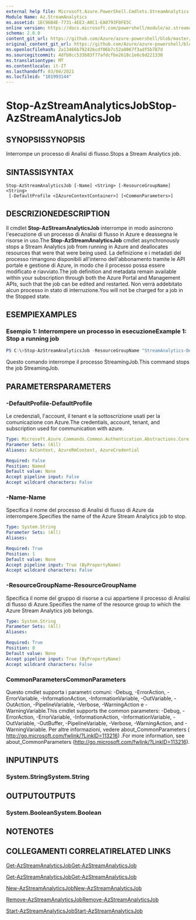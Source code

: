 ```yaml
---
external help file: Microsoft.Azure.PowerShell.Cmdlets.StreamAnalytics.dll-Help.xml
Module Name: Az.StreamAnalytics
ms.assetid: 1EC96B4E-7731-4EE3-A0C1-EA0793F0FE5C
online version: https://docs.microsoft.com/powershell/module/az.streamanalytics/stop-azstreamanalyticsjob
schema: 2.0.0
content_git_url: https://github.com/Azure/azure-powershell/blob/master/src/StreamAnalytics/StreamAnalytics/help/Stop-AzStreamAnalyticsJob.md
original_content_git_url: https://github.com/Azure/azure-powershell/blob/master/src/StreamAnalytics/StreamAnalytics/help/Stop-AzStreamAnalyticsJob.md
ms.openlocfilehash: 2a13466b792426cdf06b7c52a8067f3adf5b787d
ms.sourcegitcommit: 4dfb0cc533b83f77afdcfbe2618c1e6c8d221330
ms.translationtype: MT
ms.contentlocale: it-IT
ms.lasthandoff: 03/04/2021
ms.locfileid: "101993144"
---
```

# <span data-ttu-id="94716-101">Stop-AzStreamAnalyticsJob</span><span class="sxs-lookup"><span data-stu-id="94716-101">Stop-AzStreamAnalyticsJob</span></span>

## <span data-ttu-id="94716-102">SYNOPSIS</span><span class="sxs-lookup"><span data-stu-id="94716-102">SYNOPSIS</span></span>
<span data-ttu-id="94716-103">Interrompe un processo di Analisi di flusso.</span><span class="sxs-lookup"><span data-stu-id="94716-103">Stops a Stream Analytics job.</span></span>

## <span data-ttu-id="94716-104">SINTASSI</span><span class="sxs-lookup"><span data-stu-id="94716-104">SYNTAX</span></span>

```
Stop-AzStreamAnalyticsJob [-Name] <String> [-ResourceGroupName] <String>
 [-DefaultProfile <IAzureContextContainer>] [<CommonParameters>]
```

## <span data-ttu-id="94716-105">DESCRIZIONE</span><span class="sxs-lookup"><span data-stu-id="94716-105">DESCRIPTION</span></span>
<span data-ttu-id="94716-106">Il cmdlet **Stop-AzStreamAnalyticsJob** interrompe in modo asincrono l'esecuzione di un processo di Analisi di flusso in Azure e deassegna le risorse in uso.</span><span class="sxs-lookup"><span data-stu-id="94716-106">The **Stop-AzStreamAnalyticsJob** cmdlet asynchronously stops a Stream Analytics job from running in Azure and deallocates resources that were that were being used.</span></span>
<span data-ttu-id="94716-107">La definizione e i metadati del processo rimangono disponibili all'interno dell'abbonamento tramite le API portale e gestione di Azure, in modo che il processo possa essere modificato e riavviato.</span><span class="sxs-lookup"><span data-stu-id="94716-107">The job definition and metadata remain available within your subscription through both the Azure Portal and Management APIs, such that the job can be edited and restarted.</span></span>
<span data-ttu-id="94716-108">Non verrà addebitato alcun processo in stato di interruzione.</span><span class="sxs-lookup"><span data-stu-id="94716-108">You will not be charged for a job in the Stopped state.</span></span>

## <span data-ttu-id="94716-109">ESEMPI</span><span class="sxs-lookup"><span data-stu-id="94716-109">EXAMPLES</span></span>

### <span data-ttu-id="94716-110">Esempio 1: Interrompere un processo in esecuzione</span><span class="sxs-lookup"><span data-stu-id="94716-110">Example 1: Stop a running job</span></span>
```powershell
PS C:\>Stop-AzStreamAnalyticsJob -ResourceGroupName "StreamAnalytics-Default-West-US" -Name "StreamingJob"
```

<span data-ttu-id="94716-111">Questo comando interrompe il processo StreamingJob.</span><span class="sxs-lookup"><span data-stu-id="94716-111">This command stops the job StreamingJob.</span></span>

## <span data-ttu-id="94716-112">PARAMETERS</span><span class="sxs-lookup"><span data-stu-id="94716-112">PARAMETERS</span></span>

### <span data-ttu-id="94716-113">-DefaultProfile</span><span class="sxs-lookup"><span data-stu-id="94716-113">-DefaultProfile</span></span>
<span data-ttu-id="94716-114">Le credenziali, l'account, il tenant e la sottoscrizione usati per la comunicazione con Azure.</span><span class="sxs-lookup"><span data-stu-id="94716-114">The credentials, account, tenant, and subscription used for communication with azure.</span></span>

```yaml
Type: Microsoft.Azure.Commands.Common.Authentication.Abstractions.Core.IAzureContextContainer
Parameter Sets: (All)
Aliases: AzContext, AzureRmContext, AzureCredential

Required: False
Position: Named
Default value: None
Accept pipeline input: False
Accept wildcard characters: False
```

### <span data-ttu-id="94716-115">-Name</span><span class="sxs-lookup"><span data-stu-id="94716-115">-Name</span></span>
<span data-ttu-id="94716-116">Specifica il nome del processo di Analisi di flusso di Azure da interrompere.</span><span class="sxs-lookup"><span data-stu-id="94716-116">Specifies the name of the Azure Stream Analytics job to stop.</span></span>

```yaml
Type: System.String
Parameter Sets: (All)
Aliases:

Required: True
Position: 1
Default value: None
Accept pipeline input: True (ByPropertyName)
Accept wildcard characters: False
```

### <span data-ttu-id="94716-117">-ResourceGroupName</span><span class="sxs-lookup"><span data-stu-id="94716-117">-ResourceGroupName</span></span>
<span data-ttu-id="94716-118">Specifica il nome del gruppo di risorse a cui appartiene il processo di Analisi di flusso di Azure.</span><span class="sxs-lookup"><span data-stu-id="94716-118">Specifies the name of the resource group to which the Azure Stream Analytics job belongs.</span></span>

```yaml
Type: System.String
Parameter Sets: (All)
Aliases:

Required: True
Position: 0
Default value: None
Accept pipeline input: True (ByPropertyName)
Accept wildcard characters: False
```

### <span data-ttu-id="94716-119">CommonParameters</span><span class="sxs-lookup"><span data-stu-id="94716-119">CommonParameters</span></span>
<span data-ttu-id="94716-120">Questo cmdlet supporta i parametri comuni: -Debug, -ErrorAction, -ErrorVariable, -InformationAction, -InformationVariable, -OutVariable, -OutAction, -PipelineVariable, -Verbose, -WarningAction e -WarningVariable.</span><span class="sxs-lookup"><span data-stu-id="94716-120">This cmdlet supports the common parameters: -Debug, -ErrorAction, -ErrorVariable, -InformationAction, -InformationVariable, -OutVariable, -OutBuffer, -PipelineVariable, -Verbose, -WarningAction, and -WarningVariable.</span></span> <span data-ttu-id="94716-121">Per altre informazioni, vedere about_CommonParameters ( http://go.microsoft.com/fwlink/?LinkID=113216) .</span><span class="sxs-lookup"><span data-stu-id="94716-121">For more information, see about_CommonParameters (http://go.microsoft.com/fwlink/?LinkID=113216).</span></span>

## <span data-ttu-id="94716-122">INPUT</span><span class="sxs-lookup"><span data-stu-id="94716-122">INPUTS</span></span>

### <span data-ttu-id="94716-123">System.String</span><span class="sxs-lookup"><span data-stu-id="94716-123">System.String</span></span>

## <span data-ttu-id="94716-124">OUTPUT</span><span class="sxs-lookup"><span data-stu-id="94716-124">OUTPUTS</span></span>

### <span data-ttu-id="94716-125">System.Boolean</span><span class="sxs-lookup"><span data-stu-id="94716-125">System.Boolean</span></span>

## <span data-ttu-id="94716-126">NOTE</span><span class="sxs-lookup"><span data-stu-id="94716-126">NOTES</span></span>

## <span data-ttu-id="94716-127">COLLEGAMENTI CORRELATI</span><span class="sxs-lookup"><span data-stu-id="94716-127">RELATED LINKS</span></span>

[<span data-ttu-id="94716-128">Get-AzStreamAnalyticsJob</span><span class="sxs-lookup"><span data-stu-id="94716-128">Get-AzStreamAnalyticsJob</span></span>](./Get-AzStreamAnalyticsJob.md)

[<span data-ttu-id="94716-129">Get-AzStreamAnalyticsJob</span><span class="sxs-lookup"><span data-stu-id="94716-129">Get-AzStreamAnalyticsJob</span></span>](./Get-AzStreamAnalyticsJob.md)

[<span data-ttu-id="94716-130">New-AzStreamAnalyticsJob</span><span class="sxs-lookup"><span data-stu-id="94716-130">New-AzStreamAnalyticsJob</span></span>](./New-AzStreamAnalyticsJob.md)

[<span data-ttu-id="94716-131">Remove-AzStreamAnalyticsJob</span><span class="sxs-lookup"><span data-stu-id="94716-131">Remove-AzStreamAnalyticsJob</span></span>](./Remove-AzStreamAnalyticsJob.md)

[<span data-ttu-id="94716-132">Start-AzStreamAnalyticsJob</span><span class="sxs-lookup"><span data-stu-id="94716-132">Start-AzStreamAnalyticsJob</span></span>](./Start-AzStreamAnalyticsJob.md)


